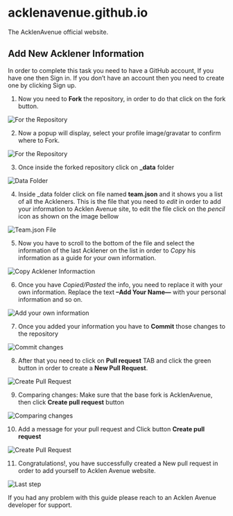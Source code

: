 # acklenavenue.github.io

The AcklenAvenue official website.

## Add New Acklener Information 
In order to complete this task you need to have a GitHub account, If you have one then Sign in. If you don’t have an account then you need to create one by clicking Sign up.

1.	Now you need to **Fork** the repository, in order to do that click on the fork button.

![For the Repository](./img/add-team-member/1.png?raw=true)

2. Now a popup will display, select your profile image/gravatar to confirm where to Fork.

![For the Repository](./img/add-team-member/2.png?raw=true)

3. Once inside the forked repository click on **_data** folder

![Data Folder](./img/add-team-member/3.png)

4. Inside _data folder click on file named **team.json** and it shows you a list of all the Ackleners. This is the file that you need to _edit_ in order to add your information to Acklen Avenue site, to edit the file click on the _pencil_ icon as shown on the image bellow

![Team.json File](./img/add-team-member/4.png)

5. Now you have to scroll to the bottom of the file and select the information of the last Acklener on the list in order to _Copy_ his information as a guide for your own information.

![Copy Acklener Informaction](./img/add-team-member/5.png)

6. Once you have _Copied/Pasted_ the info, you need to replace it with your own information. Replace the text **–Add Your Name—** with your personal information and so on.

![Add your own information](./img/add-team-member/6.png)

7. Once you added your information you have to **Commit** those changes to the repository

![Commit changes](./img/add-team-member/7.png)

8. After that you need to click on **Pull request** TAB and click the green button in order to create a **New Pull Request**.

![Create Pull Request](./img/add-team-member/8.png)

9. Comparing changes: Make sure that the base fork is AcklenAvenue, then click **Create pull request** button

![Comparing changes](./img/add-team-member/9.png)

10. Add a message for your pull request and Click button **Create pull request**

![Create Pull Request](./img/add-team-member/10.png)

11. Congratulations!, you have successfully created a New pull request in order to add yourself to Acklen Avenue website.

![Last step](./img/add-team-member/11.png)

If you had any problem with this guide please reach to an Acklen Avenue developer for support.








